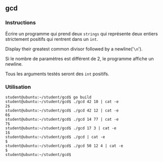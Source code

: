 ## gcd

### Instructions

Écrire un programme qui prend deux `strings` qui représente deux entiers strictement positifs qui rentrent dans un `int`.

Display their greatest common divisor followed by a newline('`\n`').

Si le nombre de paramètres est différent de 2, le programme affiche un newline.

Tous les arguments testés seront des `int` positifs.

### Utilisation

```console
student@ubuntu:~/student/gcd$ go build
student@ubuntu:~/student/gcd$ ./gcd 42 10 | cat -e
2$
student@ubuntu:~/student/gcd$ ./gcd 42 12 | cat -e
6$
student@ubuntu:~/student/gcd$ ./gcd 14 77 | cat -e
7$
student@ubuntu:~/student/gcd$ ./gcd 17 3 | cat -e
1$
student@ubuntu:~/student/gcd$ ./gcd | cat -e
$
student@ubuntu:~/student/gcd$ ./gcd 50 12 4 | cat -e
$
student@ubuntu:~/student/gcd$
```
